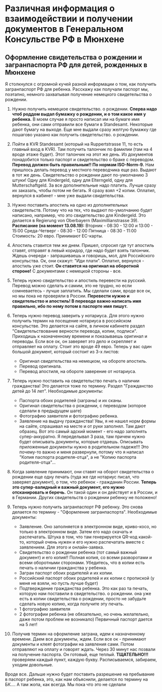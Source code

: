 # Различная информация о взаимодействии и получении документов в Генеральном Консульстве РФ в Мюнхене

## Оформление свидетельства о рождении и загранпаспорта РФ для детей, рожденных в Мюнхене

Я столкнулся с огромной кучей разной информации о том, как получить загранпаспорт РФ для ребенка.
Расскажу как получали паспорт мы, поэтапно, немного захватывая получение немецкого свидетельства о рождении.

1. Нужно получить немецкое свидетельство. о рождении. **Сперва надо чтоб роддом выдал бумажку о рождении, и о том какое имя у ребенка.** В моем случае я просто написал им на бумаге имя ребенка, они сами отправили все бумаги в Standesamt. Некоторые дают бумагу на выходе. Еще мне выдали сразу желтую бумажку где пошагово указано как получить свидетельство. о рождении.

2. Пойти в KVR Standesamt (который на Ruppertstrasse 11, то есть главный вход в KVR). Там получить талончик по фамилии (там на 4 вроде этаже будет). Этот талончик на этот же день.
Из документов понадобится только паспорт и свидетельство о браке с переводом. **Перевод должен быть правильным!! По нормам ISO-Norm-9.** Нам пришлось делать перевод у местного переводчика еще раз.
Выдают в тот же день. Свидетельство о рождении дают по-умолчанию 3 штуки! Одну для Kindergeld, одну для Elterngeld, одну для Mutterschaftgeld.
За все дополнительные надо платить. Лучше сразу их заказать, чтобы потом не бегать. Я сразу взял +2 копии. Оплатил, вернулся в кабинет - мне уже выдали свидетельства.

3. Нужно поставить апостиль на одно из дополнительных свидетельств. Потому что на тех, что выдают по-умолчанию будет написано, например, что это свидетельство для Kindergeld.
Это делается в Regierung von Oberbayern (Maximillianstrasse 39).
**Расписание (на момент 13.08.19):**
Вторник - 08:30 - 12:00 и 13:00 - 15:00
Среда-Четверг - 08:30 - 12:00
Пятница - 08:30 - 11:00
Стоимость: 20 евро. Принимают EC-карты.

4. Апостиль ставится тем же днем. Пришел, спросил где тут апостиль ставят, отправят в левый коридор, где надо будет взять талончик. Ждешь очереди - запрашиваешь и говоришь, мол, для Российского консульства. Ок, они скажут: "Иди плати". Оплатил, вернулся - апостиль уже стоит.
**Он ставится на оригинал на оборотной стороне!**
С документами с немецкой стороны - все.

5. Теперь нужно свидетельство и апостиль перевести на русский.
Перевод можно сделать и самим, это не трудно, но если сомневаетесь - лучше заплатить. Мы сделали сами, вроде все ок, но мы пока не проверяли в России. **Перевести нужно и свидетельство и апостиль! В переводе важно написать имя правильно, ибо по нему потом в паспорте имя пишут.**

6. Теперь нужно перевод заверить у нотариуса. Для этого нужно получить термин на посещение нотариуса в российском консульстве. Это делается на сайте, в личном кабинете раздел "Свидетельствование верности перевода, копии, подписи".
Приходишь к назначенному времени и показываешь оригинал и переводы. Если все ок, он заверяет это дело и скрепляет и отправляет на оплату. Стоит это вроде 49 евро.
Теперь у вас один большой документ, который состоит из 3-х листов:

   * Оригинал свидетельства на немецком, на обороте апостиль.
   * Перевод оригинала.
   * Перевод апостиля, на обороте заверение от нотариуса.

7. Теперь нужно поставить на свидетельство печать о наличии гражданства! Это делается тоже по термину. Раздел "Гражданство детей до 14 лет".
Необходимые документы:

   * Паспорта обоих родителей (заграны) и их сканы.
   * Оригинал свидетельства о рождении, с переводом (которое сделали в предыдущем шаге)
   * Фотографию заявителя и фотографию ребенка.
   * Заявление на выдачу гражданства! Увы, я не нашел норм формы на сайте, спрашивал на месте и от руки заполнял. Там дают образец. Вот это самый адский момент - его надо заполнять супер-аккуратно. Я переделывал 3 раза, там причем нужно будет описывать документы, которые отдаешь. Описывать приложенные документы нужно в родительном падеже!!! Это почему-то важно и меня развернули, потому что я написал "Копия паспорта родителя-отца", а не "Копию паспорта родителя-отца"...

8. Когда заявление принимают, они ставят на оборот свидетельства о рождении еще одну печать (туда же где нотариус писал, что заверяет документ), о том, что ребенок - гражданин России.
**Теперь это супер-валидный и важный документ, его нужно отсканировать и беречь.** Он такой один и он действует и в России, и в Германии. Других свидетельств о рождении ребенку не положено!

9. Теперь нужно получить загранпаспорт РФ ребенку. Это снова делается по термину - "Оформление загранпаспорта".
Необходимые документы:
    * Заявление. Оно заполняется в электронном виде, криво-косо, но только в электронном виде. Затем его надо скачать и распечатать. Штука в том, что там генерируется QR-код какой-то, который очень нужен и его нужно распечатать вместе с заявлением. Для этого и онлайн-заявка.
    * Свидетельство о рождении ребенка (тот самый важный документ) и его копия!! Полная копия, со всеми разворотами и всеми оборотными сторонами. Убедитесь, что в копии есть печать о наличии гражданства у ребенка.
    * Загран паспорт обоих родителей и их копии.
    * Российский паспорт обоих родителей и их копии с пропиской (у меня не взяли, но пусть лучше будет)
    * Подтверждение гражданства ребенка. Это как раз та печать, которую нам поставили в свидетельство. о рождении. она уже есть в копии свидетельства о рождении, просто не забудьте сделать новую копию, когда получите эту печать.
    * 1 фотографию заявителя
    * 2 фотографии ребенка (не обязательно, но очень желательно, даже потом проблем не возникало)
Первичный паспорт дается на 5 лет!

10. Получив термин на оформление заграна, идем к назначенному времени. Даем все документы, ждем. Если все ок - принимают документы и клеят фотографии на заявления сами. Потом отправляют на оплату и говорят ждать. Через 30 минут нас позвали на получение паспорта. Он готовый, еще теплый. **ТЩАТЕЛЬНО!!!** проверяем каждый пункт, каждую букву. Расписываемся, забираем, уходим довольные.

Вроде все. Дальше нужно будет поставить разрешение на пребывание в паспорт ребенка, это, как нам объяснили, делается по термину на БК.... А там жопа, как всегда. Мы пока что это не сделали
